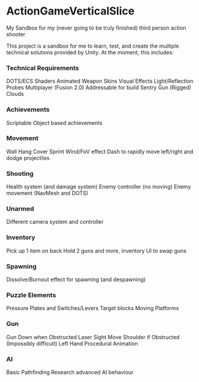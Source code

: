 # ActionGameVerticalSlice
My Sandbox for my (never going to be truly finished) third person action shooter

This project is a sandbox for me to learn, test, and create the multiple technical solutions provided by Unity.
At the moment, this includes:
### Technical Requirements
DOTS/ECS
Shaders
Animated Weapon Skins
Visual Effects
Light/Reflection Probes
Multiplayer (Fusion 2.0)
Addressable for build
Sentry Gun (Rigged)
Clouds

### Achievements
Scriptable Object based achievements

### Movement
Wall Hang
Cover
Sprint Wind/FoV effect
Dash to rapidly move left/right and dodge projectiles

### Shooting
Health system (and damage system)
Enemy controller (no moving)
Enemy movement (NavMesh and DOTS)

### Unarmed
Different camera system and controller

### Inventory
Pick up 1 item on back
Hold 2 guns and more, inventory UI to swap guns

### Spawning
Dissolve/Burnout effect for spawning (and despawning)

### Puzzle Elements
Pressure Plates and Switches/Levers
Target blocks
Moving Platforms

### Gun
Gun Down when Obstructed
Laser Sight
Move Shoulder if Obstructed (Impossibly difficult)
Left Hand Procedural Animation

### AI
Basic Pathfinding
Research advanced AI behaviour
